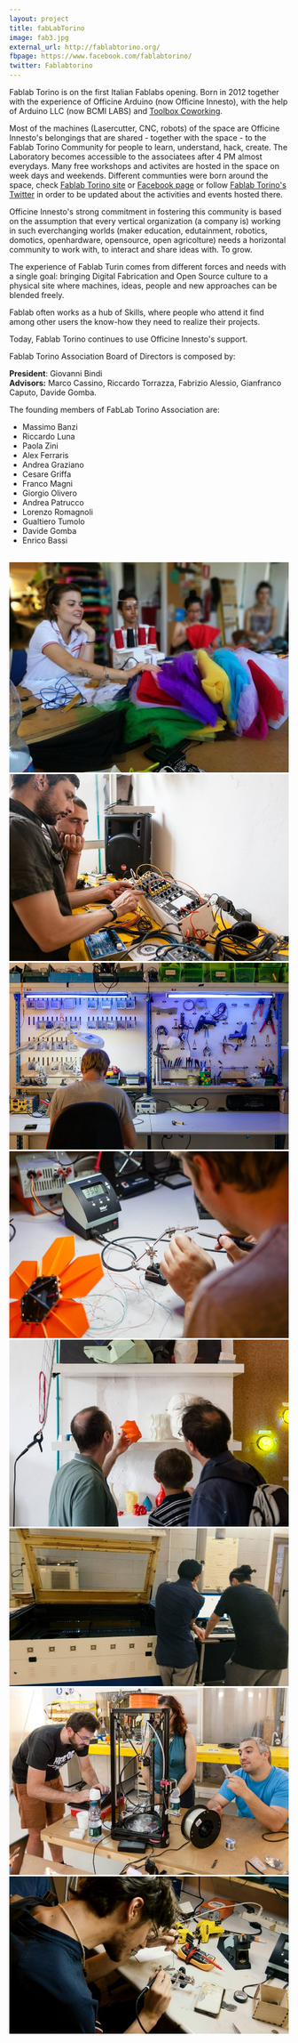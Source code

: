 ```yaml
---
layout: project
title: fabLabTorino
image: fab3.jpg
external_url: http://fablabtorino.org/
fbpage: https://www.facebook.com/fablabtorino/
twitter: Fablabtorino
---
```


Fablab Torino is on the first Italian Fablabs opening. Born in 2012 together with the experience of Officine Arduino (now Officine Innesto), with the help of Arduino LLC (now BCMI LABS) and [Toolbox Coworking](http://www.toolboxoffice.it/en/).

Most of the machines (Lasercutter, CNC, robots) of the space are Officine Innesto's belongings that are shared - together with the space - to the Fablab Torino Community for people to learn, understand, hack, create. The Laboratory becomes accessible to the associatees after 4 PM almost everydays. Many free workshops and activites are hosted in the space on week days and weekends. Different communties were born around the space, check [Fablab Torino site](fablabtorino.com) or [Facebook page](https://www.facebook.com/fablabtorino/) or follow [Fablab Torino's Twitter](https://twitter.com/Fablabtorino) in order to be updated about the activities and events hosted there.

Officine Innesto's strong commitment in fostering this community is based on the assumption that every vertical organization (a company is) working in such everchanging worlds (maker education, edutainment, robotics, domotics, openhardware, opensource, open agricolture) needs a horizontal community to work with, to interact and share ideas with. To grow.

The experience of Fablab Turin comes from different forces and needs with a single goal: bringing Digital Fabrication and Open Source culture to a physical site where machines, ideas, people and new approaches can be blended freely.

Fablab often works as a hub of Skills, where people who attend it find among other users the know-how they need to realize their projects.

Today, Fablab Torino continues to use Officine Innesto's support.

Fablab Torino Association Board of Directors is composed by:  

**President**: Giovanni Bindi  
**Advisors:** Marco Cassino, Riccardo Torrazza, Fabrizio Alessio, Gianfranco Caputo, Davide Gomba.

The founding members of FabLab Torino Association are:  


* Massimo Banzi
* Riccardo Luna
* Paola Zini
* Alex Ferraris
* Andrea Graziano
* Cesare Griffa
* Franco Magni
* Giorgio Olivero
* Andrea Patrucco
* Lorenzo Romagnoli
* Gualtiero Tumolo
* Davide Gomba
* Enrico Bassi  




<br>
<div class="photo-carousel">
    <img src="/images/projects/fab1.jpg">
    <img src="/images/projects/fab2.jpg">
    <img src="/images/projects/fab3.jpg">
    <img src="/images/projects/fab4.jpg">
    <img src="/images/projects/fab5.jpg">
    <img src="/images/projects/fab6.jpg">
    <img src="/images/projects/fab7.jpg">
    <img src="/images/projects/fab8.jpg">
</div>
